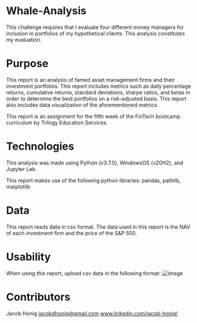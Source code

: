 # Whale-Analysis
This challenge requires that I evaluate four different money managers for inclusion in portfolios of my hypothetical clients. This analysis constitutes my evaluation. 

# Purpose 
This report is an analysis of famed asset management firms and their investment portfolios. This report includes metrics such as daily percentage returns, cumulative returns, standard deviations, sharpe ratios, and betas in order to determine the best portfolios on a risk-adjusted basis. This report also includes data visualization of the aforementioned metrics. 

This report is an assignment for the fifth week of the FinTech bootcamp curriculum by Trilogy Education Services.

# Technologies
This analysis was made using Python (v3.7.0), WindowsOS (v20H2), and Jupyter Lab.

This report makes use of the following python libraries:
pandas, pathlib, matplotlib

# Data
This report reads data in csv format. The data used in this report is the NAV of each investment firm and the price of the S&P 500. 

# Usability 
When using this report, upload csv data in the following format: 
![image](https://user-images.githubusercontent.com/63683699/150696059-4a5bc7b2-76b4-4e47-9ae3-729e86cec9f3.png)

# Contributors
Jacob Honig
jacobdhonig@gmail.com
www.linkedin.com/jacob-honig/
